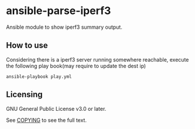 # ansible-parse-iperf3
Ansible module to show iperf3 summary output.

## How to use
Considering there is a iperf3 server running somewhere reachable, execute the following play book(may require to update the dest ip)

`ansible-playbook play.yml`


## Licensing

GNU General Public License v3.0 or later.

See [COPYING](https://www.gnu.org/licenses/gpl-3.0.txt) to see the full text.